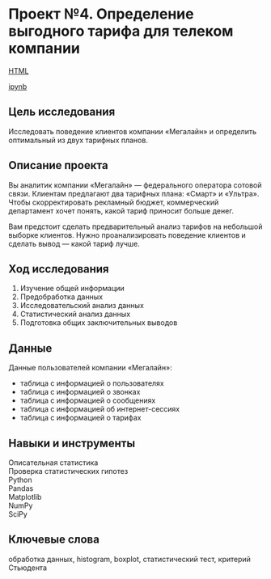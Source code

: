 # Проект №4. Определение выгодного тарифа для телеком компании

[HTML](https://github.com/fil0kate/YandexPracticum_DataAnalyst/blob/main/Проект%20№4.%20Исследование%20поведения%20клиентов%20компании%20Мегалайн%20в%20сфере%20телеком/Проект%20№4.%20Исследование%20поведения%20клиентов%20компании%20Мегалайн%20в%20сфере%20телеком.html)

[ipynb](https://github.com/fil0kate/YandexPracticum_DataAnalyst/blob/main/Проект%20№4.%20Исследование%20поведения%20клиентов%20компании%20Мегалайн%20в%20сфере%20телеком/Проект%20№4.%20Исследование%20поведения%20клиентов%20компании%20Мегалайн%20в%20сфере%20телеком.ipynb)

## Цель исследования

Исследовать поведение клиентов компании «Мегалайн» и определить оптимальный из двух тарифных планов.

## Описание проекта

Вы аналитик компании «Мегалайн» — федерального оператора сотовой связи. Клиентам предлагают два тарифных плана: «Смарт» и «Ультра». Чтобы скорректировать рекламный бюджет, коммерческий департамент хочет понять, какой тариф приносит больше денег.

Вам предстоит сделать предварительный анализ тарифов на небольшой выборке клиентов. Нужно проанализировать поведение клиентов и сделать вывод — какой тариф лучше.

## Ход исследования

1. Изучение общей информации
2. Предобработка данных
3. Исследовательский анализ данных
4. Статистический анализ данных
5. Подготовка общих заключительных выводов

## Данные

Данные пользователей компании «Мегалайн»:

- таблица с информацией о пользователях
- таблица с информацией о звонках
- таблица с информацией о сообщениях
- таблица с информацией об интернет-сессиях
- таблица с информацией о тарифах

## Навыки и инструменты

Описательная статистика\
Проверка статистических гипотез\
Python\
Pandas\
Matplotlib\
NumPy\
SciPy

## Ключевые слова

обработка данных, histogram, boxplot, статистический тест, критерий Стьюдента
